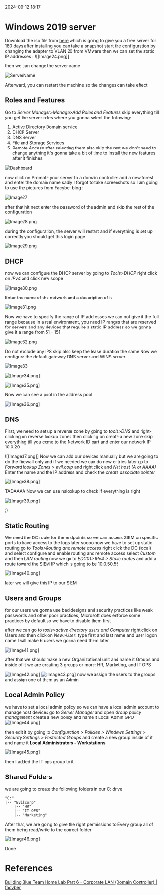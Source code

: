 2024-09-12 18:17



# Windows 2019 server 

Download the iso file from [here](https://www.microsoft.com/en-us/evalcenter/evaluate-windows-server-2019) which is going to give you a free server for 180 days after installing you can take a snapshot 
start the configuration by changing the adapter to VLAN 20 from VMware then we can set the static IP addresses :
![[Image24.png]]

then we can change the server name 

![ServerName](/Attachment/Image25.png)

Afterward, you can restart the machine so the changes can take effect

## Roles and Features 

Go to _Server Manager>Manage>Add Roles and Features_ skip everything till you get the server roles where you gonna select the following:
1. Active Directory Domain service 
2. DHCP Server
3. DNS Server
4. File and Storage Services 
5. Remote Access 
after selecting them also skip the rest we don't need to change anything it's gonna take a bit of time to install the new features after it finishes 

![Dashboard](/Attachment/Image26.png)

now click on Promote your server to a domain controller 
add a new forest and enter the domain name sadly I forgot to take screenshots so I am going to use the pictures from Facyber blog :

![Image27](/Attachment/Image27.png)


after that hit next enter the password of the admin and skip the rest of the configuration 

![Image28.png](/Attachment/Image28.png)

during the configuration, the server will restart and if everything is set up correctly you should get this login page 

![Image29.png](/Attachment/Image29.png)

## DHCP

now we can configure the DHCP server by going to _Tools>DHCP_ right click on _IPv4_ and click new scope 

![Image30.png](/Attachment/Image30.png)

Enter the name of the network and a description of it 

![Image31.png](/Attachment/Image31.png)

Now we have to specify the range of IP addresses we can not give it the full range because in a real environment, you need IP ranges that are reserved for servers and any devices that require a static IP address so we gonna give it a range from 51 - 151

![Image32.png](/Attachment/Image32.png)

Do not exclude any IPS skip also keep the lease duration the same 
Now we configure the default gateway DNS server and WINS server

![Image33](/Attachment/Image33.png)

![[Image34.png]](/Attachment/Image34.png)

![[Image35.png]](/Attachment/Image35.png)

Now we can see a pool in the address pool

![[Image36.png]](/Attachment/Image36.png)

## DNS 

First, we need to set up a reverse zone by going to _tools>DNS_ and right-clicking on reverse lookup zones then clicking on create a new zone skip everything till you come to the Network ID part and enter our network IP 10.0.20

![[Image37.png]]
Now we can add our devices manually but we are going to do the firewall only and if we needed we can do new entries later go to _Forward lookup Zones > evil.corp_ and right click and _Net host (A or AAAA)_
Enter the name and the IP address and check the _create associate pointer_ 

![[Image38.png]](/Attachment/Image38.png)

TADAAAA Now we can use nslookup to check if everything is right  

![[Image39.png]](/Attachment/Image39.png)

;)

## Static Routing 

We need the DC route for the endpoints so we can access SIEM on specific ports to have access to the logs later soooo now we have to set up static routing go to _Tools>Routing and remote access_ right click the DC (local) and select configure and enable routing and remote access select _Custom_ and then _LAN routing_
now we go to _EDC01> IPv4 > Static routes_ and add a route toward the SIEM IP which is going to be 10.0.50.55 

![[Image40.png]](/Attachment/Image40.png)

later we will give this IP to our SIEM 

## Users and Groups

for our users we gonna use bad designs and security practices like weak passwords and other poor practices, Microsoft does enforce some practices by default so we have to disable them  first 

after we can go to _tools>active directory users and Computer_ right click on Users and then click on _New>User_. type first and last name and user logon name I will make 6 users we gonna need them later 

![[Image41.png]](/Attachment/Image41.png)

after that we should make a new Organizational unit and name it Groups and inside of it we are creating 3 groups or more: HR, Marketing, and IT OPS 

![[Image42.png]](/Attachment/Image42.png)
![[Image43.png]](/Attachment/Image43.png)
now we assign the users to the groups and assign one of them as an Admin 

## Local Admin Policy

we have to set a local admin policy so we can have a local admin account to manage host devices 
go to _Server Manager_ and open _Group policy management_ create a new policy and name it Local Admin GPO
![[Image44.png]](/Attachment/Image44.png)

then edit it by going to _Configuration > Policies > Windows Settings > Security Settings > Restricted Groups_ and create a new group inside of it and name it **Local Administrators - Workstations**

![[Image45.png]](/Attachment/Image45.png)

then I added the IT ops group to it 

## Shared Folders

we are going to create the following folders in our C: drive  
```
"C:"
|-- "Evilcorp"
    |-- "HR"
    |-- "IT OPS"
    |-- "Marketing"
```

After that, we are going to give the right permissions to Every group all of them being read/write to the correct folder 

![[Image46.png]](/Attachment/Image46.png)

Done
# References 

[Building Blue Team Home Lab Part 6 - Corporate LAN (Domain Controller) | facyber](https://facyber.me/posts/blue-team-lab-guide-part-6/)
